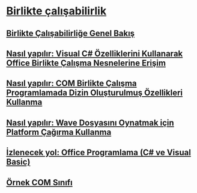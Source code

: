 # [Birlikte çalışabilirlik](index.md)
## [Birlikte Çalışabilirliğe Genel Bakış](interoperability-overview.md)
## [Nasıl yapılır: Visual C# Özelliklerini Kullanarak Office Birlikte Çalışma Nesnelerine Erişim](how-to-access-office-onterop-objects.md)
## [Nasıl yapılır: COM Birlikte Çalışma Programlamada Dizin Oluşturulmuş Özellikleri Kullanma](how-to-use-indexed-properties-in-com-interop-rogramming.md)
## [Nasıl yapılır: Wave Dosyasını Oynatmak için Platform Çağırma Kullanma](how-to-use-platform-invoke-to-play-a-wave-file.md)
## [İzlenecek yol: Office Programlama (C# ve Visual Basic)](walkthrough-office-programming.md)
## [Örnek COM Sınıfı](example-com-class.md)
